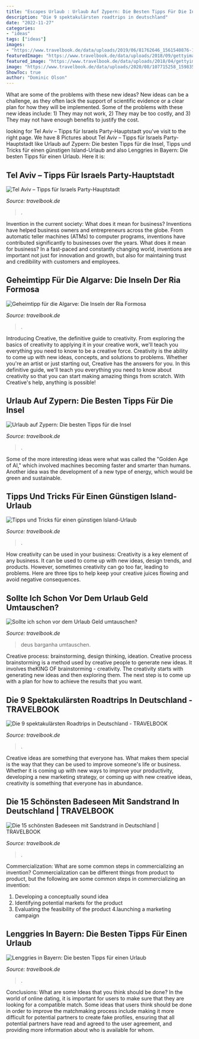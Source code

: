 ```yaml
---
title: "Escapes Urlaub : Urlaub Auf Zypern: Die Besten Tipps Für Die Insel"
description: "Die 9 spektakulärsten roadtrips in deutschland"
date: "2022-11-27"
categories:
- "ideas"
tags: ["ideas"]
images:
- "https://www.travelbook.de/data/uploads/2019/06/81762646_1561540876-1040x690.jpg"
featuredImage: "https://www.travelbook.de/data/uploads/2018/09/gettyimages-722227837_1536854329.jpg"
featured_image: "https://www.travelbook.de/data/uploads/2018/04/gettyimages-837757424_1524224184-1400x929.jpg"
image: "https://www.travelbook.de/data/uploads/2020/08/107715258_1598357358-1040x690.jpg"
ShowToc: true
author: "Dominic Olson"
---
```



What are some of the problems with these new ideas?
New ideas can be a challenge, as they often lack the support of scientific evidence or a clear plan for how they will be implemented. Some of the problems with these new ideas include: 1) They may not work, 2) They may be too costly, and 3) They may not have enough benefits to justify the cost.

	

		
looking for Tel Aviv – Tipps für Israels Party-Hauptstadt you've visit to the right page. We have 8 Pictures about Tel Aviv – Tipps für Israels Party-Hauptstadt like Urlaub auf Zypern: Die besten Tipps für die Insel, Tipps und Tricks für einen günstigen Island-Urlaub and also Lenggries in Bayern: Die besten Tipps für einen Urlaub. Here it is:
		
    
## Tel Aviv – Tipps Für Israels Party-Hauptstadt

<img loading=lazy src="https://www.travelbook.de/data/uploads/2017/07/gettyimages-477096287_1498923993.jpg" onerror="this.onerror=null;this.src='https://tse1.mm.bing.net/th?id=OIP.MxnBnFWYUAxg6iLDD01yIQHaE8&amp;pid=15.1';" alt="Tel Aviv – Tipps für Israels Party-Hauptstadt">

_Source: travelbook.de_

>. 

	

Invention in the current society: What does it mean for business?
Inventions have helped business owners and entrepreneurs across the globe. From automatic teller machines (ATMs) to computer programs, inventions have contributed significantly to businesses over the years. What does it mean for business? In a fast-paced and constantly changing world, inventions are important not just for innovation and growth, but also for maintaining trust and credibility with customers and employees.

    
## Geheimtipp Für Die Algarve: Die Inseln Der Ria Formosa

<img loading=lazy src="https://www.travelbook.de/data/uploads/2018/09/gettyimages-722227837_1536854329.jpg" onerror="this.onerror=null;this.src='https://tse4.mm.bing.net/th?id=OIP.n8p2aPzdlrm9kptc36nGmQHaE8&amp;pid=15.1';" alt="Geheimtipp für die Algarve: Die Inseln der Ria Formosa">

_Source: travelbook.de_

>. 

	

Introducing Creative, the definitive guide to creativity. From exploring the basics of creativity to applying it in your creative work, we'll teach you everything you need to know to be a creative force.
Creativity is the ability to come up with new ideas, concepts, and solutions to problems. Whether you're an artist or just starting out, Creative has the answers for you. In this definitive guide, we'll teach you everything you need to know about creativity so that you can start making amazing things from scratch. With Creative's help, anything is possible!

    
## Urlaub Auf Zypern: Die Besten Tipps Für Die Insel

<img loading=lazy src="https://www.travelbook.de/data/uploads/2020/09/133460207_1601470079.jpg" onerror="this.onerror=null;this.src='https://tse4.mm.bing.net/th?id=OIP.gffH3Sn_RG9GnYgevHXWnQHaE8&amp;pid=15.1';" alt="Urlaub auf Zypern: Die besten Tipps für die Insel">

_Source: travelbook.de_

>. 

	

Some of the more interesting ideas were what was called the "Golden Age of AI," which involved machines becoming faster and smarter than humans. Another idea was the development of a new type of energy, which would be green and sustainable.

    
## Tipps Und Tricks Für Einen Günstigen Island-Urlaub

<img loading=lazy src="https://www.travelbook.de/data/uploads/2018/04/gettyimages-837757424_1524224184-1400x929.jpg" onerror="this.onerror=null;this.src='https://tse3.mm.bing.net/th?id=OIP.DMBrRU7sSSM7Q8sZgJyHiQHaE6&amp;pid=15.1';" alt="Tipps und Tricks für einen günstigen Island-Urlaub">

_Source: travelbook.de_

>. 

	

How creativity can be used in your business:
Creativity is a key element of any business. It can be used to come up with new ideas, design trends, and products. However, sometimes creativity can go too far, leading to problems. Here are three tips to help keep your creative juices flowing and avoid negative consequences.

    
## Sollte Ich Schon Vor Dem Urlaub Geld Umtauschen?

<img loading=lazy src="https://www.travelbook.de/data/uploads/2017/11/gettyimages-83585817_1510937081.jpg" onerror="this.onerror=null;this.src='https://tse2.mm.bing.net/th?id=OIP.jUII7mlRU24Ac6QOxNOqkQHaE8&amp;pid=15.1';" alt="Sollte ich schon vor dem Urlaub Geld umtauschen?">

_Source: travelbook.de_

>deus barganha umtauschen. 

	

Creative process: brainstorming, design thinking, ideation.
Creative process brainstorming is a method used by creative people to generate new ideas. It involves theKING OF brainstorming - creativity. The creativity starts with generating new ideas and then exploring them. The next step is to come up with a plan for how to achieve the results that you want.

    
## Die 9 Spektakulärsten Roadtrips In Deutschland - TRAVELBOOK

<img loading=lazy src="https://www.travelbook.de/data/uploads/2018/07/getty-images-creative-rm-2.99643217-highres_1531302517.jpg" onerror="this.onerror=null;this.src='https://tse1.mm.bing.net/th?id=OIP.P2KkLzanCy24oaxeogYE5wHaDq&amp;pid=15.1';" alt="Die 9 spektakulärsten Roadtrips in Deutschland - TRAVELBOOK">

_Source: travelbook.de_

>. 

	

Creative ideas are something that everyone has. What makes them special is the way that they can be used to improve someone's life or business. Whether it is coming up with new ways to improve your productivity, developing a new marketing strategy, or coming up with new creative ideas, creativity is something that everyone has in abundance.

    
## Die 15 Schönsten Badeseen Mit Sandstrand In Deutschland | TRAVELBOOK

<img loading=lazy src="https://www.travelbook.de/data/uploads/2019/06/81762646_1561540876-1040x690.jpg" onerror="this.onerror=null;this.src='https://tse2.mm.bing.net/th?id=OIP.NpxBCK5WQuUayRPOH8_CCQHaE6&amp;pid=15.1';" alt="Die 15 schönsten Badeseen mit Sandstrand in Deutschland | TRAVELBOOK">

_Source: travelbook.de_

>. 

	

Commercialization: What are some common steps in commercializing an invention?
Commercialization can be different things from product to product, but the following are some common steps in commercializing an invention:
1. Developing a conceptually sound idea 
2. Identifying potential markets for the product 
3. Evaluating the feasibility of the product 
4.launching a marketing campaign 

    
## Lenggries In Bayern: Die Besten Tipps Für Einen Urlaub

<img loading=lazy src="https://www.travelbook.de/data/uploads/2020/08/107715258_1598357358-1040x690.jpg" onerror="this.onerror=null;this.src='https://tse1.mm.bing.net/th?id=OIP.mSP5jR8fko0y0KoakL--eQHaE6&amp;pid=15.1';" alt="Lenggries in Bayern: Die besten Tipps für einen Urlaub">

_Source: travelbook.de_

>. 

	

Conclusions: What are some Ideas that you think should be done?
In the world of online dating, it is important for users to make sure that they are looking for a compatible match. Some ideas that users think should be done in order to improve the matchmaking process include making it more difficult for potential partners to create fake profiles, ensuring that all potential partners have read and agreed to the user agreement, and providing more information about who is available for whom.

